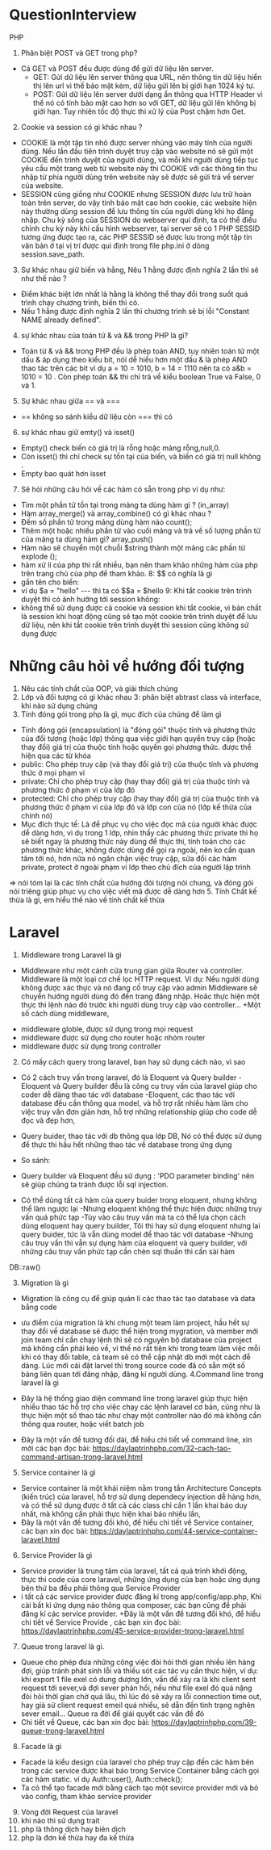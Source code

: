 # QuestionInterview
PHP

1. Phân biệt POST và GET trong php?
  + Cả GET và POST đều được dùng để gửi dữ liệu lên server.
    - GET: Gửi dữ liệu lên server thông qua URL, nên thông tin dữ liệu hiển thị lên url vì thế bảo mật kém, dữ liệu gửi lên bị giới hạn 1024 ký tự.
    - POST: Gửi dữ liệu lên server dưới dạng ẩn thông qua HTTP Header vì thế nó có tính bảo mật cao hơn so với GET, dữ liệu gửi lên không bị giới hạn.
    Tuy nhiên tốc độ thực thi xử lý của Post chậm hơn Get.
2. Cookie và session có gì khác nhau ?
  + COOKIE là một tập tin nhỏ được server nhúng vào máy tính của người dùng. Nếu lần đầu tiên trình duyệt truy cập vào website nó sẽ gửi một COOKIE đến trình duyệt của người dùng, và mỗi khi người dùng tiếp tục yêu cầu một trang web từ website này thì COOKIE với các thông tin thu nhập từ phía người dùng trên website này sẽ được sẽ gửi trả về server của website.
  + SESSION cũng giống như COOKIE nhưng SESSION được lưu trữ hoàn toàn trên server, do vậy tính bảo mật cao hơn cookie, các website hiện này thường dùng session để lưu thông tin của người dùng khi họ đăng nhập. Chu kỳ sống của SESSION do webserver qui định, ta có thể điều chỉnh chu kỳ này khi cấu hình webserver, tại server sẽ có 1 PHP SESSID tương ứng được tạo ra, các PHP SESSID sẽ được lưu trong một tập tin văn bản ở tại vị trí được qui định trong file php.ini ở dòng session.save_path.
3. Sự khác nhau giữ biến và hằng, Nêu 1 hằng được định nghĩa 2 lần thì sẽ như thế nào ?
+ Điểm khác biệt lớn nhất là hằng là không thể thay đổi trong suốt quá trình chạy chương trình, biến thì có.
+ Nếu 1 hằng được định nghĩa 2 lần thì chương trình sẽ bị lỗi "Constant NAME already defined".
4. sự khác nhau của toán tử & và && trong PHP là gì?
+ Toán từ & và && trong PHP đều là phép toán AND, tuy nhiên toán tử một dấu & áp dụng theo kiểu bit, nói dễ hiểu hơn một dấu & là phép AND thao tác trên các bit ví dụ a = 10 = 1010, b = 14 = 1110 nên ta có  a&b = 1010 = 10 . Còn phép toán  && thì chỉ trả về kiểu boolean True và False, 0 và 1.
5. Sự khác nhau giữa == và ===
+ == không so sánh kiểu dữ liệu còn === thì có
6. sự khác nhau giữ emty() và isset()
+ Empty() check biến có giá trị là rỗng hoặc mảng rỗng,null,0. 
+ Còn isset() thì chỉ check sự tồn tại của biến, và biến có giá trị null không .
+ Empty bao quát hơn isset
7. Sẽ hỏi những câu hỏi về các hàm có sẵn trong php ví dụ như:
+ Tìm một phần tử tồn tại trong mảng ta dùng hàm gì ? (in_array)
+ Hàm array_merge() và array_combine() có gì khác nhau ?
+ Đếm số phần tử trong mảng dùng hàm nào count();
+ Thêm một hoặc nhiều phần tử vào cuối mảng và trả về số lượng phần tử của mảng ta dùng hàm gì? array_push()
+ Hàm nào  sẽ chuyển một chuỗi $string thành một mảng các phần tử explode ();
+ hàm xử lí của php thì rất nhiều, bạn nên tham khảo những hàm của php trên trang chủ của php để tham khảo.
8: $$ có nghĩa là gì
+ gắn tên cho biến:
+ ví dụ $a = "hello" --- thì ta có  $$a = $hello
9: Khi tắt cookie trên trình duyệt thì có ảnh hưởng tới session không:
+ không thể sử dụng được cả cookie và session khi tắt cookie, vì bản chất là session khi hoạt động cũng sẽ tạo một cookie trên trình duyệt để lưu dữ liệu, nên khi tắt cookie trên trình duyệt thì session cũng không sử dụng được


# Những câu hỏi về hướng đối tượng
1. Nêu các tính chất của OOP, và giải thích chúng
2. Lớp và đối tượng có gì khác nhau
3: phân biệt abtrast class và interface, khi nào sử dụng chúng
4. Tính đóng gói trong php là gì, mục đích của chúng để làm gì
+ Tính đóng gói (encapsulation) là "đóng gói" thuộc tính và phương thức của đối tượng (hoặc lớp) thông qua việc giới hạn quyền truy cập (hoặc thay đổi) giá trị của thuộc tính hoặc quyền gọi phương thức. được thể hiện qua các từ khóa
+ public: Cho phép truy cập (và thay đổi giá trị) của thuộc tính và phương thức ở mọi phạm vi
+ private: Chỉ cho phép truy cập (hay thay đổi) giá trị của thuộc tính và phương thức ở phạm vi  của lớp đó
+ protected: Chỉ cho phép truy cập (hay thay đổi) giá trị của thuộc tính và phương thức ở phạm vi của lớp đó và lớp con của nó (lớp kế thừa của chính nó)
+ Mục đích thực tế: Là để phục vụ cho việc đọc mã của người khác được dễ dàng hơn, vì dụ trong 1 lớp, nhìn thấy các phương thức private thì họ sẽ biết ngay là phương thức này dùng để thực thi, tính toán cho các phương thức khác, không được dùng để gọi ra ngoài, nên ko cần quan tâm tới nó, hơn nữa nó ngăn chặn việc truy cập, sửa đổi các hàm private, protect ở ngoài phạm vi lớp theo chủ đích của người lập trình

=> nói tóm lại là các tính chất của hướng đói tượng nói  chung, và đóng gói nói triêng giúp phục vụ cho việc viết mã được dễ dàng hơn
5. Tính Chất kế thừa là gì, em hiểu thế nào về tính chất kế thừa

# Laravel
1. Middleware trong Laravel là gì
+ Middleware như một cánh cửa trung gian giữa Router và controller. Middleware là một loại cơ chế lọc HTTP request. Ví dụ: Nếu người dùng không được xác thực và nó đang cố truy cập vào admin Middleware sẽ chuyển hướng người dùng đó đến trang đăng nhập. Hoăc thực hiện một thực thi lệnh nào đó trước khi người dùng truy cập vào controller...
+Một số  cách dùng middleware, 
- middleware globle, được sử dụng trong mọi request
- middleware  được sử dụng cho router hoặc nhóm router
- middleware  được sử dụng trong controller
2. Có mấy cách query trong laravel, bạn hay sử dụng cách nào, vì sao
+ Có 2 cách truy vấn trong laravel, đó là Eloquent và Query builder
-Eloquent  và Query builder đều là công cụ truy vấn của laravel giúp cho coder dễ dàng thao tác với database
-Eloquent, các thao tác với database đều cần thông qua model, và hỗ trợ rất nhiều hàm làm cho việc truy vấn đơn giản hơn, hỗ trợ những relationship giúp cho code dễ đọc và đẹp hơn, 
- Query buider, thao tác với db thông qua lớp DB, Nó có thể được sử dụng để thực thi hầu hết những thao tác về database trong ứng dụng
+ So sánh:
- Query builder và Eloquent đều sử dụng : 'PDO parameter binding' nên sẽ giúp chúng ta tránh được lỗi sql injection.

- Có thể dùng tất cả hàm của query buider trong eloquent, nhưng không thể làm ngược lại
-Nhưng eloquent không thể thực hiện được những truy vấn quá phức tạp
-Tùy vào câu truy vấn mà ta có thể lựa chọn cách dùng eloquent hay query builder, Tôi thì hay sử dụng eloquent nhưng lai query buider, tức là vẫn dùng model để thao tác với database
-Nhưng câu truy vấn thì vẫn sự dụng hàm của eloquent và query builder, với những câu truy vấn phức tạp cần chèn sql thuần thì cần sài hàm 

DB::raw()

3. Migration là gì
- Migration là công cụ để giúp quản lí các thao tác tạo database và data bằng code
+ ưu điểm của migration là khi chung một team làm project, hầu hết sự thay đổi về database sẽ được thể hiện trong mygration, và member mới join team chỉ cần chạy lệnh thì sẽ có nguyên bộ database của project mà không cần phải kéo về, vì thế  nó rất tiện khi trong team làm việc mỗi khi có thay đổi table, cả team sẽ có thể cập nhật db mới một cách đễ dàng. Lúc mới cái đặt larvel thì trong source code đã có sẵn một số bảng liên quan tới đăng nhập, đăng kí người dùng.
4.Command line trong laravel là gì
+ Đây là hệ thống giao diện command line trong laravel giúp thực hiện nhiều thao tác hỗ trợ cho việc chạy các lệnh laravel cơ bản, cũng như là thực hiện một số thao tác như chạy một controller nào đó mà không cần thông qua router, hoặc viết batch job

+ Đây là một vấn đề tương đối dài, để hiểu chi tiết về command line, xin mời các bạn đọc bài: https://daylaptrinhphp.com/32-cach-tao-command-artisan-trong-laravel.html
5. Service container là gì
+ Service container là một khái niệm nằm trong tần Architecture Concepts (kiến trúc) của laravel, hỗ trợ sử dụng dependecy injection dễ hàng hơn, và có thể sử dụng được ở tất cả các class chỉ cần 1 lần khai báo duy nhất, mà không cần phải thực hiện khai báo nhiều lần, 
+ Đây là một vấn đề tương đối khó, để hiểu chi tiết về Service container, các bạn xin đọc bài: https://daylaptrinhphp.com/44-service-container-laravel.html
6. Service Provider là gì
+ Service provider là trung tâm của laravel, tất cả quá trình khởi động, thực thi code của core laravel, những ứng dụng của bạn hoặc ứng dụng bên thứ ba đều phải thông qua Service Provider
+ i tất cả các service provider được đăng kí trong app/config/app.php, Khi cài bất kì ứng dụng nào thông qua composer, các bạn cũng để phải đăng kí các service provider.
+Đây là một vấn đề tương đối khó, để hiểu chi tiết về Service Provide , các bạn xin đọc bài: https://daylaptrinhphp.com/45-service-provider-trong-laravel.html
7. Queue trong laravel là gì.
+ Queue cho phép đưa những công việc đòi hỏi thời gian nhiều lên hàng đợi, giúp tránh phát sinh lỗi và thiếu sót các tác vụ cần thực hiện, ví dụ: khi export 1 file exel có dung dượng lớn, vấn đề xảy ra là khi client sent request tới sever,và đợi sever phản hồi, nếu như file exel đó quá nặng đòi hỏi thời gian chờ quá lâu, thì lúc đó sẽ xảy ra lỗi connection time out, hay giả sử client request emeil quá nhiều, sẽ dẫn đến tình trạng nghẽn sever email... Queue ra đời để giải quyết các vấn đề đó
+ Chi tiết về Queue, các bạn xin đọc bài: https://daylaptrinhphp.com/39-queue-trong-laravel.html
8. Facade là gì
+ Facade là kiểu design của laravel cho phép truy cập đến các hàm bên trong các service được khai báo trong Service Container bằng cách gọi các hàm static. ví dụ Auth::user(), Auth::check();
+ Ta có thể tạo facade mới bằng cách tạo một sevirce provider mới và bỏ vào config, tham khảo service provider
 9. Vòng đời Request của laravel 
 10. khi nào thì sử dụng trait
 11. php là thông dịch hay biên dịch
 12. php là đơn kế thừa hay đa kế thừa
 
